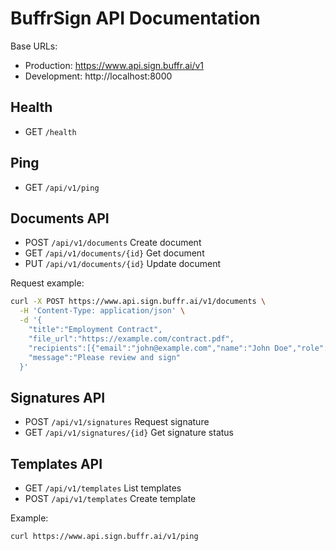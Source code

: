 # BuffrSign API Documentation

Base URLs:
- Production: https://www.api.sign.buffr.ai/v1
- Development: http://localhost:8000

## Health
- GET `/health`

## Ping
- GET `/api/v1/ping`

## Documents API
- POST `/api/v1/documents` Create document
- GET `/api/v1/documents/{id}` Get document
- PUT `/api/v1/documents/{id}` Update document

Request example:
```bash
curl -X POST https://www.api.sign.buffr.ai/v1/documents \
  -H 'Content-Type: application/json' \
  -d '{
    "title":"Employment Contract",
    "file_url":"https://example.com/contract.pdf",
    "recipients":[{"email":"john@example.com","name":"John Doe","role":"signer"}],
    "message":"Please review and sign"
  }'
```

## Signatures API
- POST `/api/v1/signatures` Request signature
- GET `/api/v1/signatures/{id}` Get signature status

## Templates API
- GET `/api/v1/templates` List templates
- POST `/api/v1/templates` Create template

Example:
```bash
curl https://www.api.sign.buffr.ai/v1/ping
```
